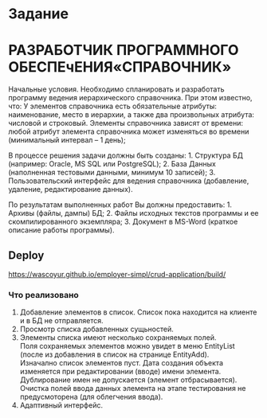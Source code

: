 # Задание #
# РАЗРАБОТЧИК ПРОГРАММНОГО ОБЕСПЕчЕНИЯ«СПРАВОЧНИК» #


Начальные условия.
Необходимо спланировать и разработать программу ведения иерархического справочника. При этом известно, что:
У элементов справочника есть обязательные атрибуты: наименование, место в иерархии, а также два произвольных атрибута: числовой и строковый.
Элементы справочника зависят от времени: любой атрибут элемента справочника может изменяться во времени (минимальный интервал – 1 день);

В процессе решения задачи должны быть созданы:
    1. Структура БД (например: Oracle, MS SQL или PostgreSQL);
    2. База Данных (наполненная тестовыми данными, минимум 10 записей);
    3. Пользовательский интерфейс для ведения справочника (добавление, удаление, редактирование данных).

По результатам выполненных работ Вы должны предоставить:
    1. Архивы (файлы, дампы) БД;
    2. Файлы исходных текстов программы и ее скомпилированного экземпляра;
    3. Документ в MS-Word (краткое описание работы программы).
    
## Deploy ##
https://wascoyur.github.io/employer-simpl/crud-application/build/

### Что реализовано ###
1. Добавление элементов в список. Список пока находится на клиенте и в БД не отправляется. 
2. Просмотр списка добавленных сущьностей.
3. Элементы списка имеют несколько сохраняемых полей. </br>Поля сохраняемых элементов можно увидет в меню  EntityList (после из добавления в список на странице EntityAdd).</br> Изначално список элементов пуст. Дата создания объекта изменяется при редактировании (вводе) имени элемента. Дублирование имен не допускается (элемент отбрасывается).</br> Очистка полей ввода данных элемента на этапе тестирования не предусмоторена (для облегчения ввода).
4. Адаптивный интерфейс.
